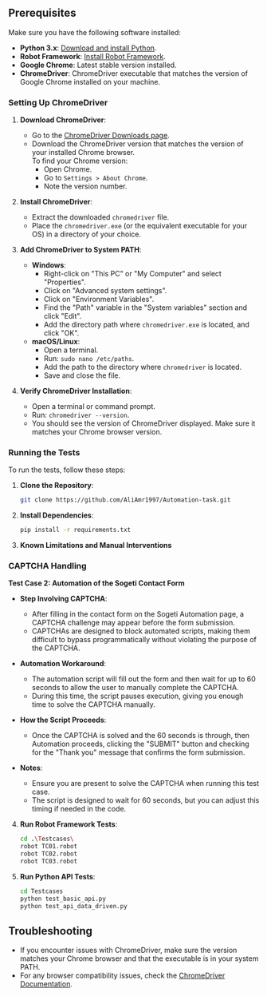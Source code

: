 ## Prerequisites

Make sure you have the following software installed:

- **Python 3.x**: [Download and install Python](https://www.python.org/downloads/).
- **Robot Framework**: [Install Robot Framework](https://robotframework.org/).
- **Google Chrome**: Latest stable version installed.
- **ChromeDriver**: ChromeDriver executable that matches the version of Google Chrome installed on your machine.

### Setting Up ChromeDriver

1. **Download ChromeDriver**:
   - Go to the [ChromeDriver Downloads page](https://sites.google.com/chromium.org/driver/).
   - Download the ChromeDriver version that matches the version of your installed Chrome browser.  
     To find your Chrome version:
     - Open Chrome.
     - Go to `Settings > About Chrome`.
     - Note the version number.

2. **Install ChromeDriver**:
   - Extract the downloaded `chromedriver` file.
   - Place the `chromedriver.exe` (or the equivalent executable for your OS) in a directory of your choice.

3. **Add ChromeDriver to System PATH**:
   - **Windows**:
     - Right-click on "This PC" or "My Computer" and select "Properties".
     - Click on "Advanced system settings".
     - Click on "Environment Variables".
     - Find the "Path" variable in the "System variables" section and click "Edit".
     - Add the directory path where `chromedriver.exe` is located, and click "OK".
   - **macOS/Linux**:
     - Open a terminal.
     - Run: `sudo nano /etc/paths`.
     - Add the path to the directory where `chromedriver` is located.
     - Save and close the file.

4. **Verify ChromeDriver Installation**:
   - Open a terminal or command prompt.
   - Run: `chromedriver --version`.
   - You should see the version of ChromeDriver displayed. Make sure it matches your Chrome browser version.

### Running the Tests

To run the tests, follow these steps:

1. **Clone the Repository**:
    ```bash
    git clone https://github.com/AliAmr1997/Automation-task.git
    ```

2. **Install Dependencies**:
    ```bash
    pip install -r requirements.txt
    ```

3. **Known Limitations and Manual Interventions**

### CAPTCHA Handling

**Test Case 2: Automation of the Sogeti Contact Form**

- **Step Involving CAPTCHA**:
  - After filling in the contact form on the Sogeti Automation page, a CAPTCHA challenge may appear before the form submission.
  - CAPTCHAs are designed to block automated scripts, making them difficult to bypass programmatically without violating the purpose of the CAPTCHA.

- **Automation Workaround**:
  - The automation script will fill out the form and then wait for up to 60 seconds to allow the user to manually complete the CAPTCHA.
  - During this time, the script pauses execution, giving you enough time to solve the CAPTCHA manually.

- **How the Script Proceeds**:
  - Once the CAPTCHA is solved and the 60 seconds is through, then Automation proceeds, clicking the "SUBMIT" button and checking for the "Thank you" message that confirms the form submission.

- **Notes**:
  - Ensure you are present to solve the CAPTCHA when running this test case.
  - The script is designed to wait for 60 seconds, but you can adjust this timing if needed in the code.

4. **Run Robot Framework Tests**:
    ```bash
    cd .\Testcases\
    robot TC01.robot
    robot TC02.robot
    robot TC03.robot
    ```

5. **Run Python API Tests**:
    ```bash
    cd Testcases
    python test_basic_api.py
    python test_api_data_driven.py
    ```

## Troubleshooting

- If you encounter issues with ChromeDriver, make sure the version matches your Chrome browser and that the executable is in your system PATH.
- For any browser compatibility issues, check the [ChromeDriver Documentation](https://sites.google.com/chromium.org/driver/).
